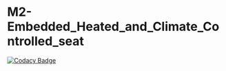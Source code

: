 # M2-Embedded_Heated_and_Climate_Controlled_seat

[![Codacy Badge](https://api.codacy.com/project/badge/Grade/a7fb4d2389944717802e46974541d608)](https://app.codacy.com/gh/swathikanumuri36/M2-Embedded_Heated-and-Climate-controlled-Seat?utm_source=github.com&utm_medium=referral&utm_content=swathikanumuri36/M2-Embedded_Heated-and-Climate-controlled-Seat&utm_campaign=Badge_Grade_Settings)
